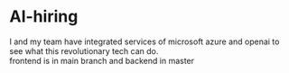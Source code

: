 # AI-hiring
I and my team have integrated services of microsoft azure and openai to see what this revolutionary tech can do. <br>
frontend is in main branch and backend in master
